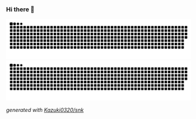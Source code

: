 ### Hi there 👋

<!--
**Kazuki0320/Kazuki0320** is a ✨ _special_ ✨ repository because its `README.md` (this file) appears on your GitHub profile.

Here are some ideas to get you started:

- 🔭 I’m currently working on ...
- 🌱 I’m currently learning ...
- 👯 I’m looking to collaborate on ...
- 🤔 I’m looking for help with ...
- 💬 Ask me about ...
- 📫 How to reach me: ...
- 😄 Pronouns: ...
- ⚡ Fun fact: ...
-->
 
 ![github contribution grid snake animation](https://raw.githubusercontent.com/Kazuki0320/Kazuki0320/output/github-contribution-grid-snake-dark.svg#gh-dark-mode-only)![github contribution grid snake animation](https://raw.githubusercontent.com/Kazuki0320/Kazuki0320/output/github-contribution-grid-snake.svg#gh-light-mode-only)


_generated with [Kazuki0320/snk](https://github.com/Kazuki0320/Kazuki0320/snk)_
